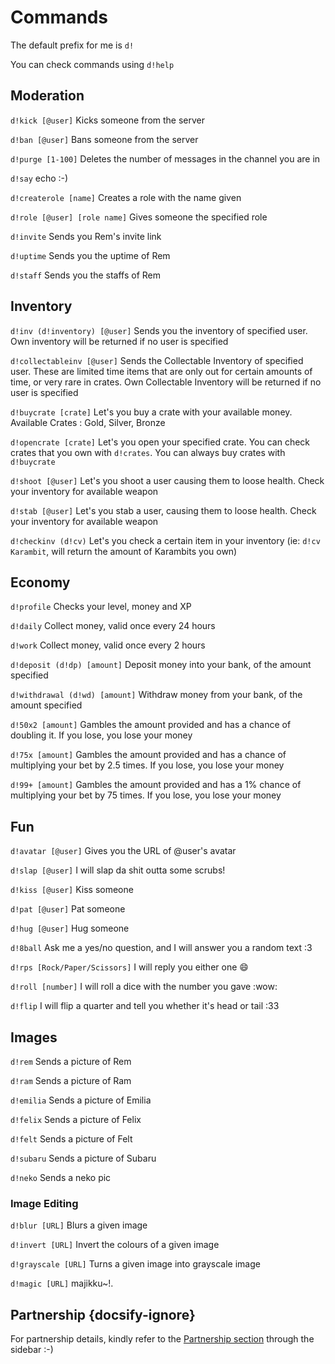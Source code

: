 # Commands
The default prefix for me is ```d!```

You can check commands using ```d!help```

## Moderation
```d!kick [@user]``` Kicks someone from the server

```d!ban [@user]``` Bans someone from the server

```d!purge [1-100]``` Deletes the number of messages in the channel you are in

```d!say``` echo :-)

```d!createrole [name]``` Creates a role with the name given

```d!role [@user] [role name]``` Gives someone the specified role

```d!invite``` Sends you Rem's invite link

```d!uptime``` Sends you the uptime of Rem

```d!staff``` Sends you the staffs of Rem

## Inventory
```d!inv (d!inventory) [@user]``` Sends you the inventory of specified user. Own inventory will be returned if no user is specified

```d!collectableinv [@user]``` Sends the Collectable Inventory of specified user. These are limited time items that are only out for certain amounts of time, or very rare in crates. Own Collectable Inventory will be returned if no user is specified

```d!buycrate [crate]``` Let's you buy a crate with your available money. Available Crates : Gold, Silver, Bronze

```d!opencrate [crate]``` Let's you open your specified crate. You can check crates that you own with ```d!crates```. You can always buy crates with ```d!buycrate```

```d!shoot [@user]``` Let's you shoot a user causing them to loose health. Check your inventory for available weapon

```d!stab [@user]``` Let's you stab a user, causing them to loose health. Check your inventory for available weapon 

```d!checkinv (d!cv)``` Let's you check a certain item in your inventory (ie: ```d!cv Karambit```, will return the amount of Karambits you own)

## Economy
```d!profile``` Checks your level, money and XP

```d!daily``` Collect money, valid once every 24 hours

```d!work``` Collect money, valid once every 2 hours

```d!deposit (d!dp) [amount]``` Deposit money into your bank, of the amount specified

```d!withdrawal (d!wd) [amount]``` Withdraw money from your bank, of the amount specified

```d!50x2 [amount]``` Gambles the amount provided and has a chance of doubling it. If you lose, you lose your money

```d!75x [amount]``` Gambles the amount provided and has a chance of multiplying your bet by 2.5 times. If you lose, you lose your money

```d!99+ [amount]``` Gambles the amount provided and has a 1% chance of multiplying your bet by 75 times. If you lose, you lose your money

## Fun
```d!avatar [@user]``` Gives you the URL of @user's avatar

```d!slap [@user]``` I will slap da shit outta some scrubs!

```d!kiss [@user]``` Kiss someone

```d!pat [@user]``` Pat someone

```d!hug [@user]``` Hug someone

```d!8ball``` Ask me a yes/no question, and I will answer you a random text :3

```d!rps [Rock/Paper/Scissors]``` I will reply you either one :smile:

```d!roll [number]``` I will roll a dice with the number you gave :wow:

```d!flip``` I will flip a quarter and tell you whether it's head or tail :33

## Images
```d!rem``` Sends a picture of Rem

```d!ram``` Sends a picture of Ram

```d!emilia``` Sends a picture of Emilia

```d!felix``` Sends a picture of Felix

```d!felt``` Sends a picture of Felt

```d!subaru``` Sends a picture of Subaru

```d!neko``` Sends a neko pic

### Image Editing
```d!blur [URL]``` Blurs a given image

```d!invert [URL]``` Invert the colours of a given image

```d!grayscale [URL]``` Turns a given image into grayscale image

```d!magic [URL]```  majikku~!. 

## Partnership {docsify-ignore}
For partnership details, kindly refer to the [Partnership section](partnership) through the sidebar :-)
